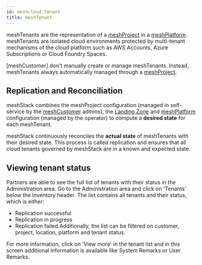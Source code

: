 ```yaml
---
id: meshcloud.tenant
title: meshTenant
---
```


meshTenants are the representation of a [meshProject](./meshcloud.project.md) in a [meshPlatform](./meshcloud.platform-location.md).
meshTenants are isolated cloud environments protected by multi-tenant mechanisms of the cloud platform such as
AWS Accounts, Azure Subscriptions or Cloud Foundry Spaces.

[meshCustomer] don't manually create or manage meshTenants. Instead, meshTenants always automatically managed through
a [meshProject](./meshcloud.project.md).

## Replication and Reconciliation

meshStack combines the meshProject configuration (managed in self-service by the [meshCustomer](./meshcloud.customer.md) admins), the [Landing Zone](./meshcloud.landing-zones.md) and [meshPlatform](./meshcloud.platform-location.md) configuration (managed by the operator) to compute a **desired state** for each meshTenant.

meshStack continuously reconciles the **actual state** of meshTenants with their desired state. This process is called replication and ensures that all cloud tenants governed by meshStack are in a known and expected state.

## Viewing tenant status

Partners are able to see the full list of tenants with their status in the Administration area. Go to the Administration area and click on 'Tenants' below the Inventory header. The list contains all tenants and their status, which is either:
- Replication successful
- Replication in progress
- Replication failed
Additionally, the list can be filtered on customer, project, location, platform and tenant status.

For more information, click on 'View more' in the tenant list and in this screen additional information is available like System Remarks or User Remarks.
